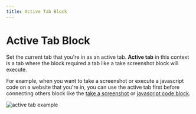 ```yaml
---
title: Active Tab Block
---
```


# Active Tab Block

Set the current tab that you're in as an active tab. __Active tab__ in this context is a tab where the block required a tab like a take screenshot block will execute.

For example, when you want to take a screenshot or execute a javascript code on a website that you're in, you can use the active tab first before connecting others block like the [take a screenshot](/blocks/take-screenshot.md) or [javascript code block](/blocks/javascript-code.md).

![active tab example](https://s3.ap-southeast-1.amazonaws.com/automa-pub/i/2024/12/02/182zsl-6x.png)
